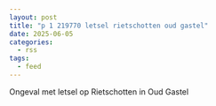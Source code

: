 ```yaml
---
layout: post
title: "p 1 219770 letsel rietschotten oud gastel"
date: 2025-06-05
categories: 
  - rss
tags: 
  - feed
---
```


Ongeval met letsel op Rietschotten in Oud Gastel

